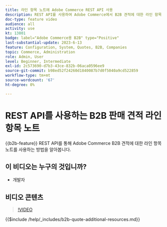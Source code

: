 ```yaml
---
title: 라인 항목 노트에 Adobe Commerce REST API 사용
description: REST API를 사용하여 Adobe Commerce에서 B2B 견적에 대한 라인 항목 노트에 대해 알아봅니다
doc-type: feature video
audience: all
activity: use
kt: 13801
badge: label="Adobe Commerce용 B2B" type="Positive"
last-substantial-update: 2023-6-13
feature: Configuration, System, Quotes, B2B, Companies
topic: Commerce, Administration
role: Admin, User
level: Beginner, Intermediate
exl-id: 2c573690-d7b3-43ce-832b-06aca0596ee9
source-git-commit: b98ed52f24260d1840087b7d0f5040a9cd522859
workflow-type: tm+mt
source-wordcount: '67'
ht-degree: 0%

---
```


# REST API를 사용하는 B2B 판매 견적 라인 항목 노트

{{b2b-feature}}
REST API를 통해 Adobe Commerce B2B 견적에 대한 라인 항목 노트를 사용하는 방법을 알아봅니다.

## 이 비디오는 누구의 것입니까?

- 개발자

## 비디오 콘텐츠

>[!VIDEO](https://video.tv.adobe.com/v/3420418?learn=on)

{{$include /help/_includes/b2b-quote-additional-resources.md}}
